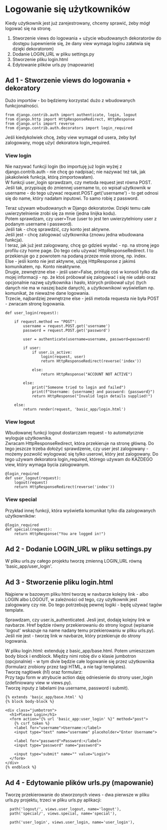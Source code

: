 # Logowanie się użytkowników  
Kiedy użytkownik jest już zarejestrowany, chcemy sprawić, żeby mógł logować się na stronę.  
1. Stworzenie views do logowania + użycie wbudowanych dekoratorów do dostępu (upewnienie się, że dany view wymaga loginu załatwia się dzięki dekoratorom)  
2. Dodanie LOGIN_URL w pliku settings.py  
3. Stworzenie pliku login.html  
4. Edytowanie plików urls.py (mapowanie)  
  
  
## Ad 1 - Stworzenie views do logowania + dekoratory   
Dużo importów - bo będziemy korzystać dużo z wbudowanych funkcjonalności.  
```
from django.contrib.auth import authenticate, login, logout
from django.http import HttpResponseRedirect, HttpResponse
from django.urls import reverse
from django.contrib.auth.decorators import login_required
```
Jeśli kiedykolwiek chcę, żeby view wymagał od usera, żeby był zalogowany, mogę użyć dekoratora login_required.

### View login    
Nie nazywać funkcji login (bo importuję już login wyżej z django.contrib.auth - nie chcę go nadpisać; nie nazywać też tak, jak jakakolwiek funkcja, którą zimportowałam).  
W funkcji user_login sprawdzam, czy metoda request jest równa POST. Jeśli tak, przypisuję do zmiennej username to, co wpisał użytkownik w username - do tego używać request.POST.get('username') - to get odnosi się do name, który nadałam inputowi. To samo robię z password.  
  
Teraz używam wbudowanych w Django dekoratorów. Dzięki temu całe uwierzytelnienie zrobi się za mnie (jedna linijka kodu).  
Potem sprawdzam, czy user=True (user to jest ten uwierzytelniony user z podanym username i password).  
Jeśli tak - chcę sprawdzić, czy konto jest aktywne.  
Jeśli jest - chcę zalogować użytkownika (znowu jedna wbudowana funkcja).  
I teraz, jak już jest zalogowany, chcę go gdzieś wysłać - np. na stronę jego profilu czy home page. Do tego celu używać HttpResponseRedirect. I to przekieruje go z powrotem na podaną przeze mnie stronę, np. index.  
Else - jeśli konto nie jest aktywne, użyję HttpResponse z jakimś komunikatem, np. Konto nieaktywne.  
Drugie, zewnętrzne else - jeśli user=False, printuję coś w konsoli tylko dla mojej informacji - np. że ktoś próbował się zalogować i się nie udało oraz opcjonalnie nazwę użytkownika i hasło, których próbował użyć (tych danych nie ma w naszej bazie danych), a użytkownikowi wyświetlam np. komunikat, że nieważne dane logowania.  
Trzecie, najbardziej zewnętrzne else - jeśli metoda requesta nie była POST - zwracam stronę logowania.  
```
def user_login(request):
    
    if request.method == "POST":
        username = request.POST.get('username')
        password = request.POST.get('password')
        
        user = authenticate(username=username, password=password)
        
        if user:
            if user.is_active:
                login(request, user)
                return HttpResponseRedirect(reverse('index'))
                
            else:
                return HttpResponse("ACCOUNT NOT ACTIVE")
        
        else:
            print("Someone tried to login and failed")
            print(f"Username: {username} and password: {password}")
            return HttpResponse("Invalid login details supplied!")
    
    else:
        return render(request, 'basic_app/login.html')
```  
  
### View logout  
Wbudowanej funkcji logout dostarczam request - to automatycznie wyloguje użytkownika.  
Zwracam HttpResponseRedirect, która przekieruje na stronę główną.
Do tego jeszcze trzeba dołożyć sprawdzenie, czy user jest zalogowany - możemy pozwolić wylogować się tylko userowi, który jest zalogowany. Do tego używam dekoratora login_required, którego używam do KAŻDEGO view, który wymaga bycia zalogowanym.  
```
@login_required    
def user_logout(request):
    logout(request)
    return HttpResponseRedirect(reverse('index'))
```
  
### View special  
Przykład innej funkcji, która wyświetla komunikat tylko dla zalogowanych użytkowników:  
```
@login_required
def special(request):
    return HttpResponse("You are logged in!")
```

## Ad 2 - Dodanie LOGIN_URL w pliku settings.py  
W pliku urls.py całego projektu tworzę zmienną LOGIN_URL równą 'basic_app/user_login'.  

## Ad 3 - Stworzenie pliku login.html   
Najpierw w bazowym pliku html tworzę w navbarze kolejny link - albo LOGIN albo LOGOUT, w zależności od tego, czy użytkownik jest zalogowany czy nie. Do tego potrzebuję pewnej logiki - będę używać tagów template.  
  
Sprawdzam, czy user.is_authenticated. Jesli jest, dodaję kolejny link w navbarze. Href będzie równy przekierowaniu do strony logout (wpisanie 'logout' wskazuje na name nadany temu przekierowaniu w pliku urls.py). Jeśli nie jest - tworzę link w navbarze, który przekieruje do strony logowania.
  
  
W pliku login.html: extenduję z basic_app/base.html. Potem umieszczam body block i endblock. Między nimi robię div o klasie jumbotron (opcjonalnie) - w tym divie będzie całe logowanie się przez użytkownika (formularz zrobiony przez tagi HTML, a nie tagi templates).  
Tworzę nagłówek (h1) oraz formularz:  
Przy tagu form w atrybucie action daję odniesienie do strony user_login (zdefiniowany view w views.py).  
Tworzę inputy z labelami (na username, password i submit).  
```
{% extends 'basic_app/base.html' %}
{% block body-block %}

<div class="jumbotron">
  <h1>Please Login</h1>
  <form action="{% url 'basic_app:user_login' %}" method="post">
    {% csrf_token %}
    <label for="username">Username:</label>
    <input type="text" name="username" placeholder="Enter Username">
    
    <label for="password">Password:</label>
    <input type="password" name="password">
    
    <input type="submit" name="" value="Login">
  </form>
</div>
{% endblock %}
```  
  
## Ad 4 - Edytowanie plików urls.py (mapowanie)  
Tworzę przekierowanie do stworzonych views - dwa pierwsze w pliku urls.py projektu, trzeci w pliku urls.py aplikacji:  
```
  path('logout/', views.user_logout, name='logout'),
  path('special/', views.special, name='special'),
  
  path('user_login', views.user_login, name='user_login'),
```
